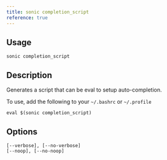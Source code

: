 ```yaml
---
title: sonic completion_script
reference: true
---
```


## Usage

    sonic completion_script

## Description

Generates a script that can be eval to setup auto-completion.

To use, add the following to your `~/.bashrc` or `~/.profile`

    eval $(sonic completion_script)


## Options

```
[--verbose], [--no-verbose]  
[--noop], [--no-noop]        
```

